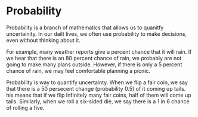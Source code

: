 # Probability

Probability is a branch of mathematics that allows us to quanitfy uncertainity. In our dailt lives, we often use probability to make decisions, even without thinking about it. 

For example, many weather reports give a percent chance that it will rain. If we hear that there is an 80 percent chance of rain, we probably are not going to make many plans outside. However, if there is only a 5 percent chance of rain, we may feel comfortable planning a picnic.

Probability is way to quantify uncertainty. When we flip a fair coin, we say that there is a 50 persecent change (probability 0.5) of it coming up tails. his means that if we flip Infinitely many fair coins, half of them will come up tails. Similarly, when we roll a six-sided die, we say there is a 1 in 6 chance of rolling a five.